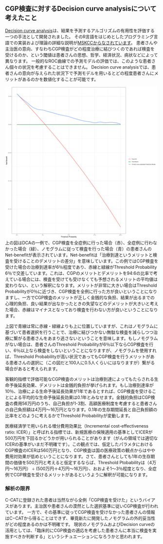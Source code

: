 ## CGP検査に対するDecision curve analysisについて考えたこと
[Decision curve analysis](https://en.wikipedia.org/wiki/Decision_curve_analysis)は、結果を予測するアルゴリズムの有用性を評価する一つの手法として開発されました。
そのR言語をはじめとしたプログラミング言語での実装および理論の詳細な説明が[MSKCCからなされています](https://mskcc-epi-bio.github.io/decisioncurveanalysis/index.html)。
患者さんや主治医の意向、すなわちCGP検査がどの程度治療に結びつくのであれば検査を受けるのか、という閾値は患者さんの思想、哲学、経済状況、病状などによって異なります。
一般的なROC曲線での予測モデルの評価では、このような患者さん個々の状況を考慮することはできません。
Decision curve analysisでは、患者さんの意向が与えられた状況下で予測モデルを用いるとどの程度患者さんにメリットがあるのかを数値化することが可能です。

<img src="source/DCA.png" width=500>  
上の図はDCAの一例で、CGP検査を全症例に行った場合（赤）、全症例に行わなかった場合（緑）、ノモグラムに従って検査を行った場合（青）の患者さんのNet-benefitが表示されています。Net-benefitは「治療到達というメリットと検査を受けることのデメリットの差分」を意味しています。この例ではCGP検査を受けた場合の治療到達率が6％程度であり、赤線と緑線がThreshold Probability 6％で交差しています。これは、CGPのメリットとデメリットを94:6の比率で考えている場合には、検査を受けても受けなくても予想されるメリットの平均値は変わりない、という解釈になります。メリットが非常に大きい場合はThreshold Probabilityが0％に近づき、CGP検査を全例に行った方が良いということになりますし、一方でCGP検査のメリットが乏しく金銭的な負担、結果が出るまでの心理的負担、良い結果が出なかったときの失望などのデメリットが大きいと考えた場合、赤線はマイナスとなっており検査を行わない方が良いということになります。  

上図で青線は常に赤線・緑線よりも上に位置していますが、これはノモグラムに基づいて患者選択を行うことで、治療に結びつかない無駄な検査を減らしつつ治療に繋がる患者さんをあまり逃さないということを意味します。もしノモグラムがない場合は、患者さんのThreshold Probabilityが6％以下ならCGP検査を行い、6％以上なら検査をしないということになりますが、ノモグラムを使用すれば、Threshold Probabilityが高い状況であってもCGP検査を行うメリットがある患者さんの選択に（この図だと100人に0.5人くらいにはなりますが）繋がる場合があると考えられます。  
  
客観的指標で評価可能なCGP検査のメリットは治療到達によってもたらされる生命予後延長効果、デメリットは金銭的負担が挙げられます。もし治療到達率が10％、治療による生命予後延長効果が1年であるとすれば、CGP検査を受けることによる平均的な生命予後延長効果は0.1年とみなせます。金銭的負担はCGP検査の費用56万円のうち、自己負担が1-3割、高額医療制度を考慮すると患者さんの自己負担額は4万円〜16万円となります。0.1年の生存期間延長と自己負担額の比率をどのように考えるかでThreshold Probabilityが変動します。  
  
医療経済学で用いられる増分費用効果比（Incremental cost-effectiveness ratio: ICER）」と呼ばれる指標では、新規医療の保険適用の基準としてICERが500万円を下回るかどうかが用いられることがあります（がんの領域では適切なICERの基準がいまだ不明確です）。この観点では、仮定したパラメタにおけるCGP検査のICERは560万円となり、CGP検査は国の医療政策の観点からはやや費用対効果が低めということになります。さて、患者さんとしても1年の生存期間の価値を500万円と考えると仮定するならば、Threshold Ptobabilityは（4万円〜16万円） ÷ (500万円＋4万円〜16万円）、おおよそ1〜3％程度となり、全症例でCGP検査を受けるメリットがあるというように解釈が可能になります。  
  
### 解析の限界
C-CATに登録された患者は当然ながら全例「CGP検査を受けた」というバイアスがあります。主治医や患者さんの漠然とした選択基準に従いCGP検査が行われています。
一方で、その基準に従ってCGP検査を受けなかった患者さんの情報はC−CATから得ることはできず、畢竟新たに開発したノモグラムの外的妥当性がどの程度あるのかは不明確です。
現状のノモグラムおよびDecision curveの活用としては、「臨床的にCGP検査の適応を考慮した患者さんに本当に検査を実施すべきか判断する」というシチュエーションになろうかと思われます。  
